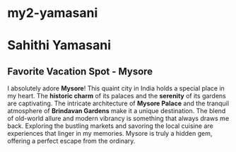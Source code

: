 # my2-yamasani
# Sahithi Yamasani

## Favorite Vacation Spot - Mysore

I absolutely adore **Mysore**! This quaint city in India holds a special place in my heart. The **historic charm** of its palaces and the **serenity** of its gardens are captivating. The intricate architecture of **Mysore Palace** and the tranquil atmosphere of **Brindavan Gardens** make it a unique destination. The blend of old-world allure and modern vibrancy is something that always draws me back. Exploring the bustling markets and savoring the local cuisine are experiences that linger in my memories. Mysore is truly a hidden gem, offering a perfect escape from the ordinary.
